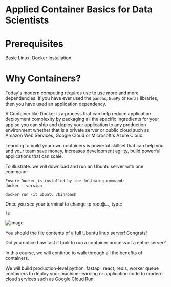 # Applied Container Basics for Data Scientists 

# Prerequisites

Basic Linux.
Docker Installation.

# Why Containers?

Today's modern computing requires use to use more and more dependencies. 
If you have ever used the `pandas`, `NumPy` or `Keras` libraries, then you have used an application dependency. 

A Container like Docker is a process that can help reduce application deployment complexity by packaging all the specific ingredients for your app so you can ship and deploy your application to any production environment whether that is a private server or public cloud such as Amazon Web Services, Google Cloud or Microsoft's Azure Cloud.

Learning to build your own containers is powerful skillset that can help you and your team save money, increases development agility, build powerful applications that can scale.

To illustrate: we will download and run an Ubuntu server with one command:

```
Ensure Docker is installed by the following command:
docker --version
```

```
docker run -it ubuntu /bin/bash
```

Once you see your terminal to change to root@..., type: 

```
ls
```

![image](https://user-images.githubusercontent.com/4943759/149857696-32a773c5-19ba-4df0-a4b3-773e6710ea87.png)


You should the file contents of a full Ubuntu linux server! Congrats!

Did you notice how fast it took to run a container process of a entire server? 

In this course, we will continue to walk through all the benefits of containers.

We will build production-level python, fastapi, react, redis, worker queue containers to deploy your machine-learning or application code to modern cloud services such as Google Cloud Run.


